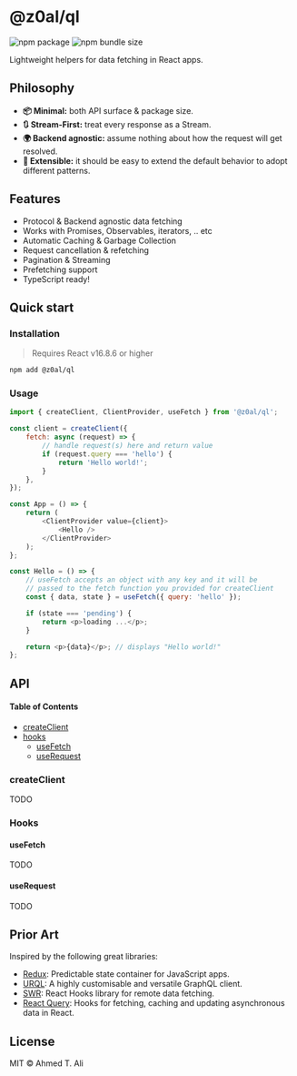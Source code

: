 # @z0al/ql

![npm package](https://badgen.net/npm/v/@z0al/ql)
![npm bundle size](https://badgen.net/bundlephobia/minzip/@z0al/ql)

Lightweight helpers for data fetching in React apps.

## Philosophy

- **📦 Minimal:** both API surface & package size.
- **🔃 Stream-First:** treat every response as a Stream.
- **🌍 Backend agnostic:** assume nothing about how the request will get resolved.
- **🔌 Extensible:** it should be easy to extend the default behavior to adopt different patterns.

## Features

- Protocol & Backend agnostic data fetching
- Works with Promises, Observables, iterators, .. etc
- Automatic Caching & Garbage Collection
- Request cancellation & refetching
- Pagination & Streaming
- Prefetching support
- TypeScript ready!

## Quick start

### Installation

> Requires React v16.8.6 or higher

```sh
npm add @z0al/ql
```

### Usage

```javascript
import { createClient, ClientProvider, useFetch } from '@z0al/ql';

const client = createClient({
	fetch: async (request) => {
		// handle request(s) here and return value
		if (request.query === 'hello') {
			return 'Hello world!';
		}
	},
});

const App = () => {
	return (
		<ClientProvider value={client}>
			<Hello />
		</ClientProvider>
	);
};

const Hello = () => {
	// useFetch accepts an object with any key and it will be
	// passed to the fetch function you provided for createClient
	const { data, state } = useFetch({ query: 'hello' });

	if (state === 'pending') {
		return <p>loading ...</p>;
	}

	return <p>{data}</p>; // displays "Hello world!"
};
```

## API

#### Table of Contents

- [createClient](#createclient)
- [hooks](#hooks)
  - [useFetch](#usefetch)
  - [useRequest](#userequest)

### createClient

TODO

### Hooks

#### useFetch

TODO

#### useRequest

TODO

## Prior Art

Inspired by the following great libraries:

- [Redux][redux]: Predictable state container for JavaScript apps.
- [URQL][urql]: A highly customisable and versatile GraphQL client.
- [SWR][swr]: React Hooks library for remote data fetching.
- [React Query][react-query]: Hooks for fetching, caching and updating asynchronous data in React.

## License

MIT © Ahmed T. Ali

[redux]: https://github.com/reduxjs/redux
[urql]: https://github.com/FormidableLabs/urql
[swr]: https://github.com/zeit/swr
[react-query]: https://github.com/tannerlinsley/react-query/
